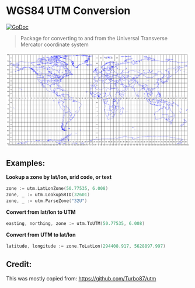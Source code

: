 # WGS84 UTM Conversion

[![GoDoc](https://godoc.org/github.com/icholy/utm?status.svg)](https://godoc.org/github.com/icholy/utm)

> Package for converting to and from the Universal Transverse Mercator coordinate system

![](grid.gif)

## Examples:

**Lookup a zone by lat/lon, srid code, or text**
``` go
zone := utm.LatLonZone(50.77535, 6.008)
zone, _ := utm.LookupSRID(32601)
zone, _ := utm.ParseZone("32U")
```

**Convert from lat/lon to UTM**
``` go
easting, northing, zone := utm.ToUTM(50.77535, 6.008)
```

**Convert from UTM to lat/lon**
``` go
latitude, longitude := zone.ToLatLon(294408.917, 5628897.997)
```

## Credit:

This was mostly copied from: https://github.com/Turbo87/utm
